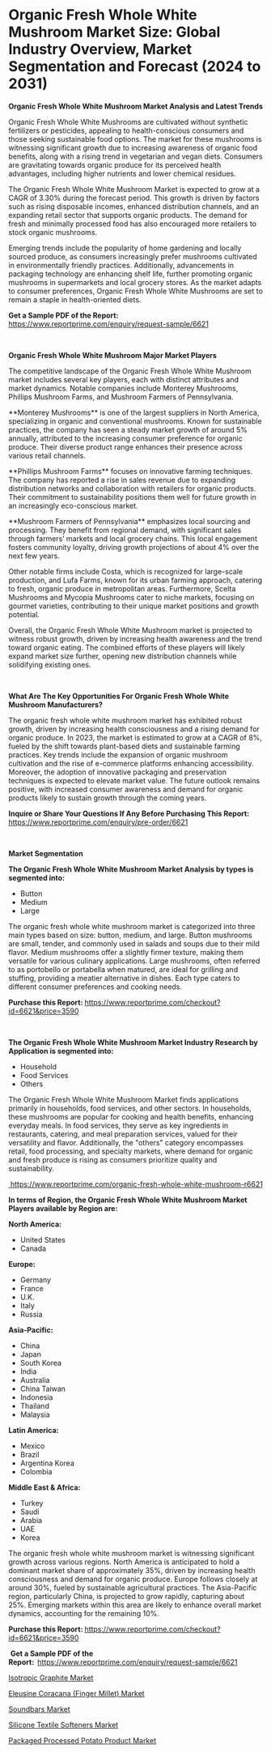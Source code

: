 <p><h1>Organic Fresh Whole White Mushroom Market Size: Global Industry Overview, Market Segmentation and Forecast (2024 to 2031)</h1></p><p><strong>Organic Fresh Whole White Mushroom Market Analysis and Latest Trends</strong></p>
<p><p>Organic Fresh Whole White Mushrooms are cultivated without synthetic fertilizers or pesticides, appealing to health-conscious consumers and those seeking sustainable food options. The market for these mushrooms is witnessing significant growth due to increasing awareness of organic food benefits, along with a rising trend in vegetarian and vegan diets. Consumers are gravitating towards organic produce for its perceived health advantages, including higher nutrients and lower chemical residues.</p><p>The Organic Fresh Whole White Mushroom Market is expected to grow at a CAGR of 3.30% during the forecast period. This growth is driven by factors such as rising disposable incomes, enhanced distribution channels, and an expanding retail sector that supports organic products. The demand for fresh and minimally processed food has also encouraged more retailers to stock organic mushrooms.</p><p>Emerging trends include the popularity of home gardening and locally sourced produce, as consumers increasingly prefer mushrooms cultivated in environmentally friendly practices. Additionally, advancements in packaging technology are enhancing shelf life, further promoting organic mushrooms in supermarkets and local grocery stores. As the market adapts to consumer preferences, Organic Fresh Whole White Mushrooms are set to remain a staple in health-oriented diets.</p></p>
<p><strong>Get a Sample PDF of the Report:&nbsp;</strong> <a href="https://www.reportprime.com/enquiry/request-sample/6621?utm_campaign=1094&utm_medium=2&utm_source=Github&utm_content=ia&utm_term=10102024&utm_id=organic-fresh-whole-white-mushroom">https://www.reportprime.com/enquiry/request-sample/6621</a></p>
<p>&nbsp;</p>
<p><strong>Organic Fresh Whole White Mushroom Major Market Players</strong></p>
<p><p>The competitive landscape of the Organic Fresh Whole White Mushroom market includes several key players, each with distinct attributes and market dynamics. Notable companies include Monterey Mushrooms, Phillips Mushroom Farms, and Mushroom Farmers of Pennsylvania.</p><p>**Monterey Mushrooms** is one of the largest suppliers in North America, specializing in organic and conventional mushrooms. Known for sustainable practices, the company has seen a steady market growth of around 5% annually, attributed to the increasing consumer preference for organic produce. Their diverse product range enhances their presence across various retail channels.</p><p>**Phillips Mushroom Farms** focuses on innovative farming techniques. The company has reported a rise in sales revenue due to expanding distribution networks and collaboration with retailers for organic products. Their commitment to sustainability positions them well for future growth in an increasingly eco-conscious market.</p><p>**Mushroom Farmers of Pennsylvania** emphasizes local sourcing and processing. They benefit from regional demand, with significant sales through farmers’ markets and local grocery chains. This local engagement fosters community loyalty, driving growth projections of about 4% over the next few years.</p><p>Other notable firms include Costa, which is recognized for large-scale production, and Lufa Farms, known for its urban farming approach, catering to fresh, organic produce in metropolitan areas. Furthermore, Scelta Mushrooms and Mycopia Mushrooms cater to niche markets, focusing on gourmet varieties, contributing to their unique market positions and growth potential.</p><p>Overall, the Organic Fresh Whole White Mushroom market is projected to witness robust growth, driven by increasing health awareness and the trend toward organic eating. The combined efforts of these players will likely expand market size further, opening new distribution channels while solidifying existing ones.</p></p>
<p>&nbsp;</p>
<p><strong>What Are The Key Opportunities For Organic Fresh Whole White Mushroom Manufacturers?</strong></p>
<p><p>The organic fresh whole white mushroom market has exhibited robust growth, driven by increasing health consciousness and a rising demand for organic produce. In 2023, the market is estimated to grow at a CAGR of 8%, fueled by the shift towards plant-based diets and sustainable farming practices. Key trends include the expansion of organic mushroom cultivation and the rise of e-commerce platforms enhancing accessibility. Moreover, the adoption of innovative packaging and preservation techniques is expected to elevate market value. The future outlook remains positive, with increased consumer awareness and demand for organic products likely to sustain growth through the coming years.</p></p>
<p><strong>Inquire or Share Your Questions If Any Before Purchasing This Report:</strong> <a href="https://www.reportprime.com/enquiry/pre-order/6621?utm_campaign=1094&utm_medium=2&utm_source=Github&utm_content=ia&utm_term=10102024&utm_id=organic-fresh-whole-white-mushroom">https://www.reportprime.com/enquiry/pre-order/6621</a></p>
<p>&nbsp;</p>
<p><strong>Market Segmentation</strong></p>
<p><strong>The Organic Fresh Whole White Mushroom Market Analysis by types is segmented into:</strong></p>
<p><ul><li>Button</li><li>Medium</li><li>Large</li></ul></p>
<p><p>The organic fresh whole white mushroom market is categorized into three main types based on size: button, medium, and large. Button mushrooms are small, tender, and commonly used in salads and soups due to their mild flavor. Medium mushrooms offer a slightly firmer texture, making them versatile for various culinary applications. Large mushrooms, often referred to as portobello or portabella when matured, are ideal for grilling and stuffing, providing a meatier alternative in dishes. Each type caters to different consumer preferences and cooking needs.</p></p>
<p><strong>Purchase this Report:&nbsp;</strong><a href="https://www.reportprime.com/checkout?id=6621&price=3590&utm_campaign=1094&utm_medium=2&utm_source=Github&utm_content=ia&utm_term=10102024&utm_id=organic-fresh-whole-white-mushroom">https://www.reportprime.com/checkout?id=6621&price=3590</a></p>
<p>&nbsp;</p>
<p><strong>The Organic Fresh Whole White Mushroom Market Industry Research by Application is segmented into:</strong></p>
<p><ul><li>Household</li><li>Food Services</li><li>Others</li></ul></p>
<p><p>The Organic Fresh Whole White Mushroom Market finds applications primarily in households, food services, and other sectors. In households, these mushrooms are popular for cooking and health benefits, enhancing everyday meals. In food services, they serve as key ingredients in restaurants, catering, and meal preparation services, valued for their versatility and flavor. Additionally, the "others" category encompasses retail, food processing, and specialty markets, where demand for organic and fresh produce is rising as consumers prioritize quality and sustainability.</p></p>
<p><a href="https://www.reportprime.com/organic-fresh-whole-white-mushroom-r6621?utm_campaign=1094&utm_medium=2&utm_source=Github&utm_content=ia&utm_term=10102024&utm_id=organic-fresh-whole-white-mushroom">&nbsp;https://www.reportprime.com/organic-fresh-whole-white-mushroom-r6621</a></p>
<p><strong>In terms of Region, the Organic Fresh Whole White Mushroom Market Players available by Region are:</strong></p>
<p>
    <p> <strong> North America: </strong>
        <ul>
            <li>United States</li>
            <li>Canada</li>
        </ul>
        </p> 
    <p> <strong> Europe: </strong>
        <ul>
            <li>Germany</li>
            <li>France</li>
            <li>U.K.</li>
            <li>Italy</li>
            <li>Russia</li>
        </ul>
        </p> 
    <p> <strong> Asia-Pacific: </strong>
        <ul>
            <li>China</li>
            <li>Japan</li>
            <li>South Korea</li>
            <li>India</li>
            <li>Australia</li>
            <li>China Taiwan</li>
            <li>Indonesia</li>
            <li>Thailand</li>
            <li>Malaysia</li>
        </ul>
        </p> 
    <p> <strong> Latin America: </strong>
        <ul>
            <li>Mexico</li>
            <li>Brazil</li>
            <li>Argentina Korea</li>
            <li>Colombia</li>
        </ul>
        </p> 
    <p> <strong> Middle East & Africa: </strong>
        <ul>
            <li>Turkey</li>
            <li>Saudi</li>
            <li>Arabia</li>
            <li>UAE</li>
            <li>Korea</li>
        </ul>
    </p>
    </p>
<p><p>The organic fresh whole white mushroom market is witnessing significant growth across various regions. North America is anticipated to hold a dominant market share of approximately 35%, driven by increasing health consciousness and demand for organic produce. Europe follows closely at around 30%, fueled by sustainable agricultural practices. The Asia-Pacific region, particularly China, is projected to grow rapidly, capturing about 25%. Emerging markets within this area are likely to enhance overall market dynamics, accounting for the remaining 10%.</p></p>
<p><strong>Purchase this Report: </strong><a href="https://www.reportprime.com/checkout?id=6621&price=3590&utm_campaign=1094&utm_medium=2&utm_source=Github&utm_content=ia&utm_term=10102024&utm_id=organic-fresh-whole-white-mushroom">https://www.reportprime.com/checkout?id=6621&price=3590</a></p>
<p>&nbsp;<strong>Get a Sample PDF of the Report:&nbsp;&nbsp;</strong><a href="https://www.reportprime.com/enquiry/request-sample/6621?utm_campaign=1094&utm_medium=2&utm_source=Github&utm_content=ia&utm_term=10102024&utm_id=organic-fresh-whole-white-mushroom">https://www.reportprime.com/enquiry/request-sample/6621</a></p>
<p><strong></strong></p>
<p><p><a href="https://www.linkedin.com/pulse/isotropic-graphite-market-size-share-trends-analysis-report-faptc?utm_campaign=1094&utm_medium=2&utm_source=Github&utm_content=ia&utm_term=10102024&utm_id=organic-fresh-whole-white-mushroom">Isotropic Graphite Market</a></p><p><a href="https://issuu.com/reportprime-2/docs/eleusine-coracana-finger-millet-mar_82b4430dd9f018?utm_campaign=1094&utm_medium=2&utm_source=Github&utm_content=ia&utm_term=10102024&utm_id=organic-fresh-whole-white-mushroom">Eleusine Coracana (Finger Millet) Market</a></p><p><a href="https://www.linkedin.com/pulse/soundbars-market-segmentation-in-depth-analysis-home-audiocommercial-ihwvf?utm_campaign=1094&utm_medium=2&utm_source=Github&utm_content=ia&utm_term=10102024&utm_id=organic-fresh-whole-white-mushroom">Soundbars Market</a></p><p><a href="https://www.linkedin.com/pulse/silicone-textile-softeners-market-innovations-trends-dnpzc?utm_campaign=1094&utm_medium=2&utm_source=Github&utm_content=ia&utm_term=10102024&utm_id=organic-fresh-whole-white-mushroom">Silicone Textile Softeners Market</a></p><p><a href="https://issuu.com/reportprime-2/docs/packaged-processed-potato-product-m_27c6c640e0fcb5?utm_campaign=1094&utm_medium=2&utm_source=Github&utm_content=ia&utm_term=10102024&utm_id=organic-fresh-whole-white-mushroom">Packaged Processed Potato Product Market</a></p></p>